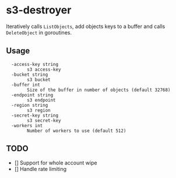 # s3-destroyer

Iteratively calls `ListObjects`, add objects keys to a buffer and calls `DeleteObject` in goroutines.

## Usage

```
  -access-key string
        s3 access-key
  -bucket string
        s3 bucket
  -buffer int
        Size of the buffer in number of objects (default 32768)
  -endpoint string
        s3 endpoint
  -region string
        s3 region
  -secret-key string
        s3 secret-key
  -workers int
        Number of workers to use (default 512)
```

## TODO

- [] Support for whole account wipe
- [] Handle rate limiting
